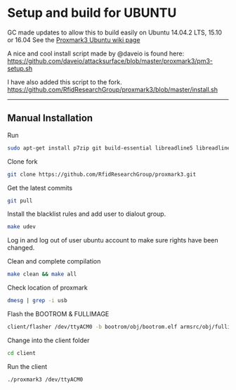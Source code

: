 # Setup and build for UBUNTU

GC made updates to allow this to build easily on Ubuntu 14.04.2 LTS, 15.10 or 16.04
See the [Proxmark3 Ubuntu wiki page](https://github.com/Proxmark/proxmark3/wiki/Ubuntu%20Linux)

A nice and cool install script made by @daveio is found here: 
https://github.com/daveio/attacksurface/blob/master/proxmark3/pm3-setup.sh

I have also added this script to the fork.
https://github.com/RfidResearchGroup/proxmark3/blob/master/install.sh

---
## Manual Installation

Run

```sh
sudo apt-get install p7zip git build-essential libreadline5 libreadline-dev libusb-0.1-4 libusb-dev libqt4-dev perl pkg-config wget libncurses5-dev gcc-arm-none-eabi
```

Clone fork

```sh
git clone https://github.com/RfidResearchGroup/proxmark3.git
```

Get the latest commits

```sh
git pull
```

Install the blacklist rules and add user to dialout group. 

```sh
make udev
```

Log in and log out of user ubuntu account to make sure rights have been changed. 

Clean and complete compilation
```sh
make clean && make all
```
	
Check location of proxmark 
```sh
dmesg | grep -i usb
```

Flash the BOOTROM & FULLIMAGE
```sh
client/flasher /dev/ttyACM0 -b bootrom/obj/bootrom.elf armsrc/obj/fullimage.elf
```
	
Change into the client folder
```sh
cd client
```
	
Run the client
```sh
./proxmark3 /dev/ttyACM0
```
